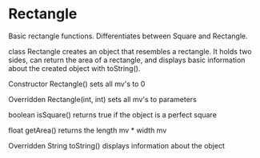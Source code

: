 # Rectangle
Basic rectangle functions. Differentiates between Square and Rectangle.

class Rectangle creates an object that resembles a rectangle. It holds two sides, can return the area of a rectangle, and displays basic information about the created object with toString().

Constructor Rectangle() sets all mv's to 0

Overridden Rectangle(int, int) sets all mv's to parameters 

boolean isSquare() returns true if the object is a perfect square

float getArea() returns the length mv * width mv

Overridden String toString() displays information about the object
